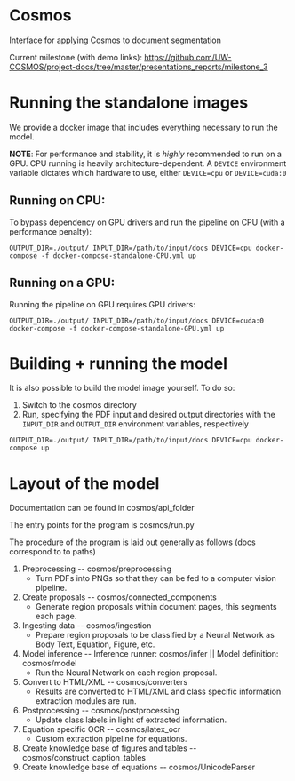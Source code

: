 # Cosmos
Interface for applying Cosmos to document segmentation

Current milestone (with demo links): https://github.com/UW-COSMOS/project-docs/tree/master/presentations_reports/milestone_3

# Running the standalone images
We provide a docker image that includes everything necessary to run the model.



**NOTE**:
For performance and stability, it is *highly* recommended to run on a GPU. CPU running is heavily architecture-dependent. A `DEVICE` environment variable dictates which hardware to use,
either `DEVICE=cpu` or `DEVICE=cuda:0`

## Running on CPU:
To bypass dependency on GPU drivers and run the pipeline on CPU (with a performance penalty):
```
OUTPUT_DIR=./output/ INPUT_DIR=/path/to/input/docs DEVICE=cpu docker-compose -f docker-compose-standalone-CPU.yml up
```

## Running on a GPU:
Running the pipeline on GPU requires GPU drivers:
```
OUTPUT_DIR=./output/ INPUT_DIR=/path/to/input/docs DEVICE=cuda:0 docker-compose -f docker-compose-standalone-GPU.yml up
```





# Building + running the model
It is also possible to build the model image yourself. To do so:

1. Switch to the cosmos directory
2. Run, specifying the PDF input and desired output directories with the `INPUT_DIR` and `OUTPUT_DIR` environment variables, respectively

```
OUTPUT_DIR=./output/ INPUT_DIR=/path/to/input/docs DEVICE=cpu docker-compose up
```

# Layout of the model

Documentation can be found in cosmos/api_folder

The entry points for the program is cosmos/run.py

The procedure of the program is laid out generally as follows (docs correspond to to paths)

1. Preprocessing -- cosmos/preprocessing
    - Turn PDFs into PNGs so that they can be fed to a computer vision pipeline.
2. Create proposals -- cosmos/connected_components
    - Generate region proposals within document pages, this segments each page.
3. Ingesting data -- cosmos/ingestion
   - Prepare region proposals to be classified by a Neural Network as Body Text, Equation, Figure, etc.
4. Model inference -- Inference runner: cosmos/infer ||  Model definition: cosmos/model
   - Run the Neural Network on each region proposal.
5. Convert to HTML/XML --  cosmos/converters
   -  Results are converted to HTML/XML and class specific information extraction modules are run.
6. Postprocessing -- cosmos/postprocessing
   - Update class labels in light of extracted information.
7. Equation specific OCR -- cosmos/latex_ocr
   - Custom extraction pipeline for equations.
8. Create knowledge base of figures and tables -- cosmos/construct_caption_tables
9. Create knowledge base of equations -- cosmos/UnicodeParser
